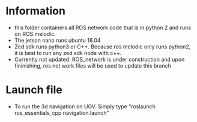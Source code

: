 # Information
  - this folder containers all ROS network code that is in python 2 and runs on ROS melodic.
  - The jetson nano runs ubuntu 18.04
  - Zed sdk runs python3 or C++. Because ros melodic only runs python2, it is best to run any zed sdk node with c++.
  - Currently not updated. ROS_network is under construction and upon fininishing, ros net work files will be used to update this branch
# Launch file
  - To run the 3d navigation on UGV. Simply type "roslaunch ros_essentials_cpp navigation.launch"
